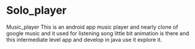 # Solo_player
Music_player
This is an android app music player and nearly clone of google music 
and it used for listening song little bit animation is there
and this intermediate level app and develop in java use it explore it.
